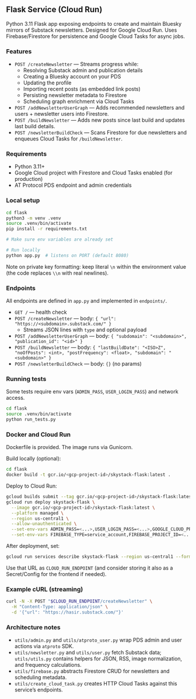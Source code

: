 ## Flask Service (Cloud Run)

Python 3.11 Flask app exposing endpoints to create and maintain Bluesky mirrors of Substack newsletters. Designed for Google Cloud Run. Uses Firebase/Firestore for persistence and Google Cloud Tasks for async jobs.

### Features

-   `POST /createNewsletter` — Streams progress while:
    -   Resolving Substack admin and publication details
    -   Creating a Bluesky account on your PDS
    -   Updating the profile
    -   Importing recent posts (as embedded link posts)
    -   Persisting newsletter metadata to Firestore
    -   Scheduling graph enrichment via Cloud Tasks
-   `POST /addNewsletterUserGraph` — Adds recommended newsletters and users + newsletter users into Firestore.
-   `POST /buildNewsletter` — Adds new posts since last build and updates last build details.
-   `POST /newsletterBuildCheck` — Scans Firestore for due newsletters and enqueues Cloud Tasks for `/buildNewsletter`.

### Requirements

-   Python 3.11+
-   Google Cloud project with Firestore and Cloud Tasks enabled (for production)
-   AT Protocol PDS endpoint and admin credentials

### Local setup

```bash
cd flask
python3 -m venv .venv
source .venv/bin/activate
pip install -r requirements.txt

# Make sure env variables are already set

# Run locally
python app.py  # listens on PORT (default 8080)
```

Note on private key formatting: keep literal `\n` within the environment value (the code replaces `\\n` with real newlines).

### Endpoints

All endpoints are defined in `app.py` and implemented in `endpoints/`.

-   `GET /` — health check
-   `POST /createNewsletter` — body: `{ "url": "https://<subdomain>.substack.com/" }`
    -   Streams JSON lines with `type` and optional payload
-   `POST /addNewsletterUserGraph` — body: `{ "subdomain": "<subdomain>", "publication_id": "<id>" }`
-   `POST /buildNewsletter` — body: `{ "lastBuildDate": "<ISO>Z", "noOfPosts": <int>, "postFrequency": <float>, "subdomain": "<subdomain>" }`
-   `POST /newsletterBuildCheck` — body: `{}` (no params)

### Running tests

Some tests require env vars (`ADMIN_PASS`, `USER_LOGIN_PASS`) and network access.

```bash
cd flask
source .venv/bin/activate
python run_tests.py
```

### Docker and Cloud Run

Dockerfile is provided. The image runs via Gunicorn.

Build locally (optional):

```bash
cd flask
docker build -t gcr.io/<gcp-project-id>/skystack-flask:latest .
```

Deploy to Cloud Run:

```bash
gcloud builds submit --tag gcr.io/<gcp-project-id>/skystack-flask:latest flask
gcloud run deploy skystack-flask \
  --image gcr.io/<gcp-project-id>/skystack-flask:latest \
  --platform managed \
  --region us-central1 \
  --allow-unauthenticated \
  --set-env-vars ADMIN_PASS=<...>,USER_LOGIN_PASS=<...>,GOOGLE_CLOUD_PROJECT=<project>,CLOUD_TASKS_LOCATION=us-central1,CLOUD_TASKS_QUEUE=default \
  --set-env-vars FIREBASE_TYPE=service_account,FIREBASE_PROJECT_ID=<...>,FIREBASE_PRIVATE_KEY_ID=<...>,FIREBASE_PRIVATE_KEY=<...>,FIREBASE_CLIENT_EMAIL=<...>,FIREBASE_CLIENT_ID=<...>,FIREBASE_AUTH_URI=https://accounts.google.com/o/oauth2/auth,FIREBASE_TOKEN_URI=https://oauth2.googleapis.com/token,FIREBASE_AUTH_PROVIDER_X509_CERT_URL=https://www.googleapis.com/oauth2/v1/certs,FIREBASE_CLIENT_X509_CERT_URL=<...>,FIREBASE_UNIVERSE_DOMAIN=googleapis.com
```

After deployment, set:

```bash
gcloud run services describe skystack-flask --region us-central1 --format='value(status.url)'
```

Use that URL as `CLOUD_RUN_ENDPOINT` (and consider storing it also as a Secret/Config for the frontend if needed).

### Example cURL (streaming)

```bash
curl -N -X POST "$CLOUD_RUN_ENDPOINT/createNewsletter" \
  -H "Content-Type: application/json" \
  -d '{"url": "https://hasir.substack.com/"}'
```

### Architecture notes

-   `utils/admin.py` and `utils/atproto_user.py` wrap PDS admin and user actions via `atproto` SDK.
-   `utils/newsletter.py` and `utils/user.py` fetch Substack data; `utils/utils.py` contains helpers for JSON, RSS, image normalization, and frequency calculations.
-   `utils/firebase.py` abstracts Firestore CRUD for newsletters and scheduling metadata.
-   `utils/create_cloud_task.py` creates HTTP Cloud Tasks against this service’s endpoints.
